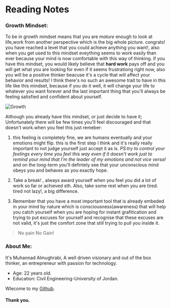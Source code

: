 # Reading Notes


### Growth Mindset:  

To be in growth mindset means that you are *mature* enough to look at life,work from another perspective which is the big whole picture. congrats! you have reached a level that you could achieve anything you want!, also when you get used to this mindset eveything seems to work easily than ever because your mind is now comfortable with this way of thinking. if you have this mindset, you would likely believe that **hard work** pays off and you will get what you are looking for even if it seems frustrationg right now, also you will be a positive thinker beacuse it's a cycle that will affect your behavior and results! I think there's no such an awesome trait to have in this life
like this mindset, because if you do it well, it will change your life to whatever you want forever and the last important thing that you'll always be feeling satisfied and confident about yourself.    
  
    
![Growth](https://2.bp.blogspot.com/-kE_tYmSpb0k/WsU1_itDuVI/AAAAAAAAY1w/50ShH1XYzOQq4VCfIxeWb089MQ12KPO0gCLcBGAs/s640/csm_Motiv_Growth_Mindset_d16cd069bd.jpg)

Although you already have this mindset, or just decide to have it; Unfortunately there will be few times you'll feel discouraged and that doesn't work.when you feel this just remeber: 
1. this feeling is completely fine, we are humans eventually and your emotions might flip. this is the first step I think and it's really really important to not judge yourself just accept it as is. *PS:try to control your feelings every time you feel this way even if it doesn't work just to remind your mind that I'm the leader of my emotions and not vice versa!* and on the long-term you'll defintely see that your unconscious mind obeys you and behaves as you exactly hope.  

2. Take a break! , always award yourself when you feel you did a lot of work so far or achieved sth. Also, take some rest when you are tired. tired not lazy!, a big difference.  

3. Remember that you have a most important tool that is already embeded in your mind by nature which is consciousness(awareness) that will help you catch yourself when you are hoping for instant grafitication and trying to put excuses for yourself and recognise that these excuses are not valid, it's just the comfort zone that still trying to pull you inside it. 

> No pain No Gain! 


### About Me: 

It's Muhannad Almughrabi, A well driven visionary and out of the box thinker, an entrepreneur with passion for technology. 

- Age: 22 years old.
- Education: Civil Engineering-University of Jordan. 

Wlecome to my [Github](https://github.com/mhn998). 

#### Thank you. 
